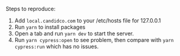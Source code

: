 Steps to reproduce:

1. Add `local.candidco.com` to your /etc/hosts file for 127.0.0.1
2. Run `yarn` to install packages
3. Open a tab and run `yarn dev` to start the server.
4. Run `yarn cypress:open` to see problem, then compare with `yarn cypress:run` which has no issues.